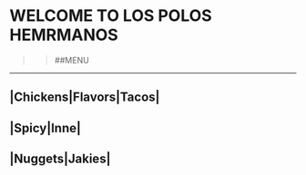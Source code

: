 # **WELCOME TO LOS POLOS HEMRMANOS**
>> ##MENU

------------------------
|Chickens|Flavors|Tacos|
------------------------
|Spicy|Inne|
------------------------
|Nuggets|Jakies|
------------------------

